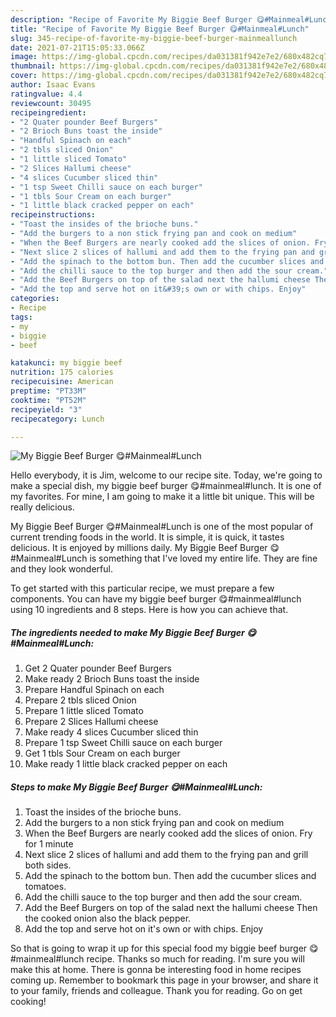 ```yaml
---
description: "Recipe of Favorite My Biggie Beef Burger 😋#Mainmeal#Lunch"
title: "Recipe of Favorite My Biggie Beef Burger 😋#Mainmeal#Lunch"
slug: 345-recipe-of-favorite-my-biggie-beef-burger-mainmeallunch
date: 2021-07-21T15:05:33.066Z
image: https://img-global.cpcdn.com/recipes/da031381f942e7e2/680x482cq70/my-biggie-beef-burger-mainmeallunch-recipe-main-photo.jpg
thumbnail: https://img-global.cpcdn.com/recipes/da031381f942e7e2/680x482cq70/my-biggie-beef-burger-mainmeallunch-recipe-main-photo.jpg
cover: https://img-global.cpcdn.com/recipes/da031381f942e7e2/680x482cq70/my-biggie-beef-burger-mainmeallunch-recipe-main-photo.jpg
author: Isaac Evans
ratingvalue: 4.4
reviewcount: 30495
recipeingredient:
- "2 Quater pounder Beef Burgers"
- "2 Brioch Buns toast the inside"
- "Handful Spinach on each"
- "2 tbls sliced Onion"
- "1 little sliced Tomato"
- "2 Slices Hallumi cheese"
- "4 slices Cucumber sliced thin"
- "1 tsp Sweet Chilli sauce on each burger"
- "1 tbls Sour Cream on each burger"
- "1 little black cracked pepper on each"
recipeinstructions:
- "Toast the insides of the brioche buns."
- "Add the burgers to a non stick frying pan and cook on medium"
- "When the Beef Burgers are nearly cooked add the slices of onion. Fry for 1 minute"
- "Next slice 2 slices of hallumi and add them to the frying pan and grill both sides."
- "Add the spinach to the bottom bun. Then add the cucumber slices and tomatoes."
- "Add the chilli sauce to the top burger and then add the sour cream."
- "Add the Beef Burgers on top of the salad next the hallumi cheese Then the cooked onion also the black pepper."
- "Add the top and serve hot on it&#39;s own or with chips. Enjoy"
categories:
- Recipe
tags:
- my
- biggie
- beef

katakunci: my biggie beef 
nutrition: 175 calories
recipecuisine: American
preptime: "PT33M"
cooktime: "PT52M"
recipeyield: "3"
recipecategory: Lunch

---
```



![My Biggie Beef Burger 😋#Mainmeal#Lunch](https://img-global.cpcdn.com/recipes/da031381f942e7e2/680x482cq70/my-biggie-beef-burger-mainmeallunch-recipe-main-photo.jpg)

Hello everybody, it is Jim, welcome to our recipe site. Today, we're going to make a special dish, my biggie beef burger 😋#mainmeal#lunch. It is one of my favorites. For mine, I am going to make it a little bit unique. This will be really delicious.



My Biggie Beef Burger 😋#Mainmeal#Lunch is one of the most popular of current trending foods in the world. It is simple, it is quick, it tastes delicious. It is enjoyed by millions daily. My Biggie Beef Burger 😋#Mainmeal#Lunch is something that I've loved my entire life. They are fine and they look wonderful.


To get started with this particular recipe, we must prepare a few components. You can have my biggie beef burger 😋#mainmeal#lunch using 10 ingredients and 8 steps. Here is how you can achieve that.

<!--inarticleads1-->

##### The ingredients needed to make My Biggie Beef Burger 😋#Mainmeal#Lunch:

1. Get 2 Quater pounder Beef Burgers
1. Make ready 2 Brioch Buns toast the inside
1. Prepare Handful Spinach on each
1. Prepare 2 tbls sliced Onion
1. Prepare 1 little sliced Tomato
1. Prepare 2 Slices Hallumi cheese
1. Make ready 4 slices Cucumber sliced thin
1. Prepare 1 tsp Sweet Chilli sauce on each burger
1. Get 1 tbls Sour Cream on each burger
1. Make ready 1 little black cracked pepper on each




<!--inarticleads2-->

##### Steps to make My Biggie Beef Burger 😋#Mainmeal#Lunch:

1. Toast the insides of the brioche buns.
1. Add the burgers to a non stick frying pan and cook on medium
1. When the Beef Burgers are nearly cooked add the slices of onion. Fry for 1 minute
1. Next slice 2 slices of hallumi and add them to the frying pan and grill both sides.
1. Add the spinach to the bottom bun. Then add the cucumber slices and tomatoes.
1. Add the chilli sauce to the top burger and then add the sour cream.
1. Add the Beef Burgers on top of the salad next the hallumi cheese Then the cooked onion also the black pepper.
1. Add the top and serve hot on it&#39;s own or with chips. Enjoy




So that is going to wrap it up for this special food my biggie beef burger 😋#mainmeal#lunch recipe. Thanks so much for reading. I'm sure you will make this at home. There is gonna be interesting food in home recipes coming up. Remember to bookmark this page in your browser, and share it to your family, friends and colleague. Thank you for reading. Go on get cooking!
